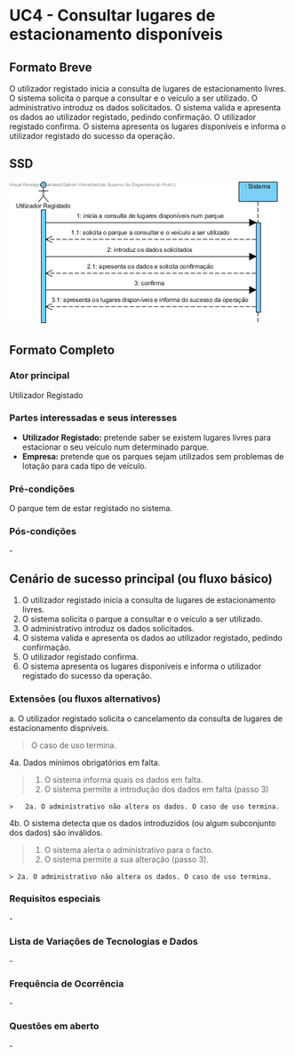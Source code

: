 # UC4 - Consultar lugares de estacionamento disponíveis

## Formato Breve

O utilizador registado inicia a consulta de lugares de estacionamento livres. O sistema solicita o parque a consultar e o veículo a ser utilizado. O administrativo introduz os dados solicitados. O sistema valida e apresenta os dados ao utilizador registado, pedindo confirmação. O utilizador registado confirma. O sistema apresenta os lugares disponíveis e informa o utilizador registado do sucesso da operação.

## SSD
![UC4-SSD.png](SSD_UC4.png)

## Formato Completo

### Ator principal

Utilizador Registado

### Partes interessadas e seus interesses
* **Utilizador Registado:** pretende saber se existem lugares livres para estacionar o seu veículo num determinado parque.
* **Empresa:** pretende que os parques sejam utilizados sem problemas de lotação para cada tipo de veículo.

### Pré-condições
O parque tem de estar registado no sistema.

### Pós-condições
\-

## Cenário de sucesso principal (ou fluxo básico)

1. O utilizador registado inicia a consulta de lugares de estacionamento livres.
2. O sistema solicita o parque a consultar e o veículo a ser utilizado.
3. O administrativo introduz os dados solicitados.
4. O sistema valida e apresenta os dados ao utilizador registado, pedindo confirmação.
5. O utilizador registado confirma.
6. O sistema apresenta os lugares disponíveis e informa o utilizador registado do sucesso da operação.

### Extensões (ou fluxos alternativos)

a. O utilizador registado solicita o cancelamento da consulta de lugares de estacionamento dispníveis.

> O caso de uso termina.

4a. Dados mínimos obrigatórios em falta.
>	1. O sistema informa quais os dados em falta.
>	2. O sistema permite a introdução dos dados em falta (passo 3)
>
	>	2a. O administrativo não altera os dados. O caso de uso termina.

4b. O sistema detecta que os dados introduzidos (ou algum subconjunto dos dados) são inválidos.
> 1. O sistema alerta o administrativo para o facto. 
> 2. O sistema permite a sua alteração (passo 3).
> 
	> 2a. O administrativo não altera os dados. O caso de uso termina. 

### Requisitos especiais
\-

### Lista de Variações de Tecnologias e Dados
\-

### Frequência de Ocorrência
\-

### Questões em aberto
\-